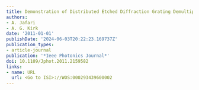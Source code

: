 ```yaml
---
title: Demonstration of Distributed Etched Diffraction Grating Demultiplexer
authors:
- A. Jafari
- A. G. Kirk
date: '2011-01-01'
publishDate: '2024-06-03T20:22:23.169737Z'
publication_types:
- article-journal
publication: '*Ieee Photonics Journal*'
doi: 10.1109/Jphot.2011.2159582
links:
- name: URL
  url: <Go to ISI>://WOS:000293439600002
---
```

